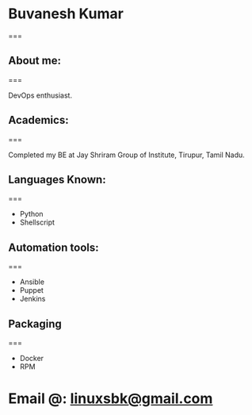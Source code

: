 # Buvanesh Kumar
===

## About me:
===

DevOps enthusiast.

## Academics:
===

Completed my BE at Jay Shriram Group of Institute, Tirupur, Tamil Nadu.

## Languages Known:
===

- Python 
- Shellscript

## Automation tools:
===
- Ansible
- Puppet
- Jenkins

## Packaging
===
- Docker
- RPM

# Email @: linuxsbk@gmail.com

